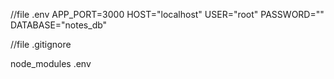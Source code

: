 //file .env
APP_PORT=3000
HOST="localhost"
USER="root"
PASSWORD=""
DATABASE="notes_db"

//file .gitignore

node_modules
.env
